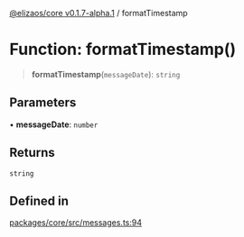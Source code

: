 [@elizaos/core v0.1.7-alpha.1](../index.md) / formatTimestamp

# Function: formatTimestamp()

> **formatTimestamp**(`messageDate`): `string`

## Parameters

• **messageDate**: `number`

## Returns

`string`

## Defined in

[packages/core/src/messages.ts:94](https://github.com/elizaOS/eliza/blob/main/packages/core/src/messages.ts#L94)
